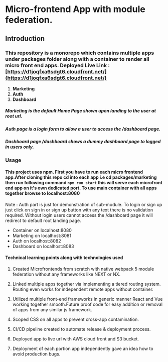 # Micro-frontend App with module federation.

## Introduction

### This repository is a monorepo which contains multiple apps under packages folder along with a container to render all micro front end apps. Deployed Live Link : [https://d1joqfxa6sdgt6.cloudfront.net/](https://d1joqfxa6sdgt6.cloudfront.net/)

1. **Marketing**
2. **Auth**
3. **Dashboard**

##### Marketing is the default Home Page shown upon landing to the user at root url.   

##### Auth page is a login form to allow a user to access the /dashboard page. 

##### Dashboard page /dashboard shows a dummy dashboard page to logged in users only.

### Usage

#### This project uses npm. First you have to run each micro frontend app.After cloning this repo cd into each app i.e cd packages/marketing then run following command `npm run start` this will serve each microfront end app on it's own dedicated port. To use main container with all apps together browse to localhost:8080

Note : Auth part is just for demonstration of sub-module. To login or sign up just click on sign in or sign up button with any text there is no validation required. Without login users cannot access the /dashboard page it will redirect to default root landing page.

- Container on localhost:8080
- Marketing on localhost:8081
- Auth      on localhost:8082
- Dashboard on localhost:8083

#### Technical learning points along with technologies used

1. Created Microfrontends from scratch with native webpack 5 module federation without any frameworks like NEXT or NX.

2. Linked multiple apps together via implementing a tiered routing system. Routing even works for independent remote apps without container.

3. Utilized multiple front-end frameworks in generic manner React and Vue working together smooth.Future proof code for easy addition or removal of apps from any similar js framework.

4. Scoped CSS on all apps to prevent cross-app contamination.

5. CI/CD pipeline created to automate release & deployment process.

6. Deployed app to live url with AWS cloud front and S3 bucket. 

7. Deployment of each portion app independently gave an idea how to avoid production bugs.

